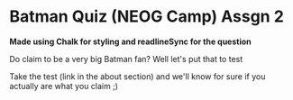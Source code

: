# Batman Quiz (NEOG Camp) Assgn 2

**Made using Chalk for styling and readlineSync for the question**

Do claim to be a very big Batman fan? Well let's put that to test

Take the test (link in the about section) and we'll know for sure if you actually are what you claim ;)
